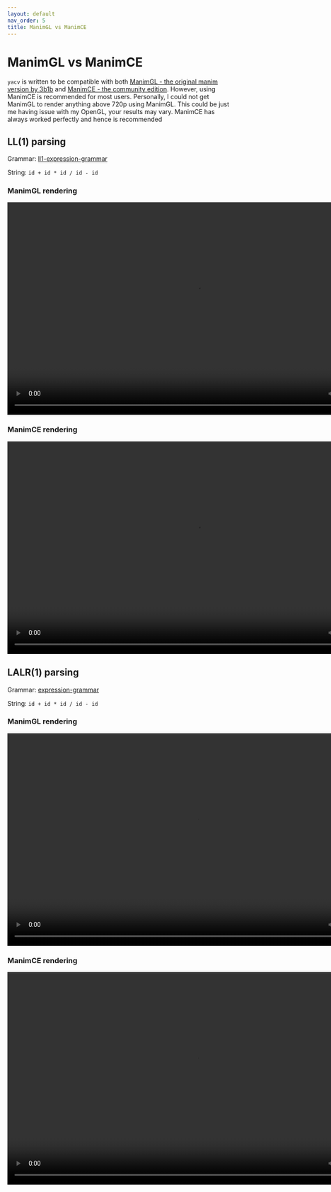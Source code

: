 ```yaml
---
layout: default
nav_order: 5
title: ManimGL vs ManimCE
---
```


# ManimGL vs ManimCE

`yacv` is written to be compatible with both [ManimGL - the original manim version by 3b1b](https://github.com/3b1b/manim) and [ManimCE - the community edition](https://github.com/ManimCommunity/manim). However, using ManimCE is recommended for most users. Personally, I could not get ManimGL to render anything above 720p using ManimGL. This could be just me having issue with my OpenGL, your results may vary. ManimCE has always worked perfectly and hence is recommended 

## LL(1) parsing

Grammar: [ll1-expression-grammar](https://github.com/ashutoshbsathe/yacv/blob/main/examples/grammars/ll1-expression-grammar.txt)

String: `id + id * id / id - id`

### ManimGL rendering

<video width="854" height="480" controls>
<source src="../vids/ll1/expr-demo-manimgl.mp4" type="video/mp4">
Your browser does not support video tag
</video>

### ManimCE rendering 

<video width="854" height="480" controls>
<source src="../vids/ll1/expr-demo-manimce.mp4" type="video/mp4">
Your browser does not support video tag
</video>

## LALR(1) parsing

Grammar: [expression-grammar](https://github.com/ashutoshbsathe/yacv/blob/main/examples/grammars/expression-grammar.txt)

String: `id + id * id / id - id`

### ManimGL rendering 

<video width="854" height="480" controls>
<source src="../vids/lalr1/expr-demo-manimgl.mp4" type="video/mp4">
Your browser does not support video tag
</video>

### ManimCE rendering 

<video width="854" height="480" controls>
<source src="../vids/lalr1/expr-demo-manimce.mp4" type="video/mp4">
Your browser does not support video tag
</video>

